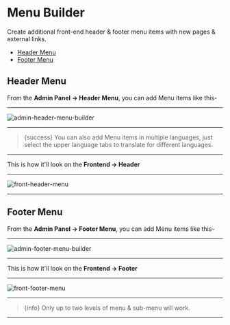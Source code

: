 # Menu Builder

Create additional front-end header & footer menu items with new pages & external links.


- [Header Menu](#header-menu)
- [Footer Menu](#footer-menu)


<a name="Header Menu"></a>
## Header Menu

From the **Admin Panel -> Header Menu**, you can add Menu items like this-

---

![admin-header-menu-builder](/images/admin-header-menu-builder.webp "admin-header-menu-builder")

---

>{success} You can also add Menu items in multiple languages, just select the upper language tabs to translate for different languages.

---

This is how it'll look on the **Frontend -> Header**

---

![front-header-menu](/images/front-header-menu.webp "front-header-menu")

---


<a name="Footer Menu"></a>
## Footer Menu

From the **Admin Panel -> Footer Menu**, you can add Menu items like this-

---

![admin-footer-menu-builder](/images/admin-footer-menu-builder.webp "admin-footer-menu-builder")

---

This is how it'll look on the **Frontend -> Footer**

---

![front-footer-menu](/images/front-footer-menu.webp "front-footer-menu")

---

>{info} Only up to two levels of menu & sub-menu will work.

---